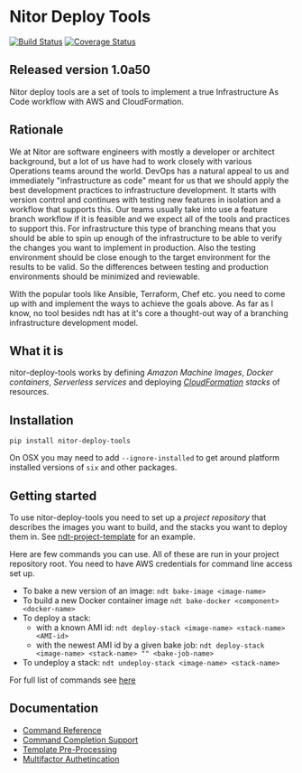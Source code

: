 # Nitor Deploy Tools
[![Build Status](https://travis-ci.org/NitorCreations/nitor-deploy-tools.svg?branch=master)](https://travis-ci.org/NitorCreations/nitor-deploy-tools)
[![Coverage Status](https://coveralls.io/repos/github/NitorCreations/nitor-deploy-tools/badge.svg?branch=master)](https://coveralls.io/github/NitorCreations/nitor-deploy-tools?branch=master)

## Released version 1.0a50

Nitor deploy tools are a set of tools to implement a true Infrastructure As Code workflow
with AWS and CloudFormation.

## Rationale

We at Nitor are software engineers with mostly a developer or architect background, but
a lot of us have had to work closely with various Operations teams around the world.
DevOps has a natural appeal to us and immediately "infrastructure as code" meant for us
that we should apply the best development practices to infrastructure development. It starts
with version control and continues with testing new features in isolation and a workflow
that supports this. Our teams usually take into use a feature branch workflow if it is
feasible and we expect all of the tools and practices to support this. For infrastructure
this type of branching means that you should be able to spin up enough of the infrastructure
to be able to verify the changes you want to implement in production. Also the testing
environment should be close enough to the target environment for the results to be valid.
So the differences between testing and production environments should be minimized and
reviewable.

With the popular tools like Ansible, Terraform, Chef etc. you need to come up with and
implement the ways to achieve the goals above. As far as I know, no tool besides ndt
has at it's core a thought-out way of a branching infrastructure development model.

## What it is

nitor-deploy-tools works by defining _Amazon Machine Images_, _Docker containers_,
_Serverless services_ and deploying _[CloudFormation](https://aws.amazon.com/cloudformation/)
stacks_ of resources.

## Installation

```
pip install nitor-deploy-tools
```
On OSX you may need to add `--ignore-installed` to get around platform installed versions
of `six` and other packages.

## Getting started

To use nitor-deploy-tools you need to set up a _project repository_ that
describes the images you want to build, and the stacks you want to deploy them in. See
[ndt-project-template](https://github.com/NitorCreations/ndt-project-template)
for an example.

Here are few commands you can use. All of these are run in your project repository root.
You need to have AWS credentials for command line access set up.

* To bake a new version of an image: `ndt bake-image <image-name>`
* To build a new Docker container image `ndt bake-docker <component> <docker-name>`
* To deploy a stack:
  * with a known AMI id: `ndt deploy-stack <image-name> <stack-name> <AMI-id>`
  * with the newest AMI id by a given bake job: `ndt deploy-stack <image-name> <stack-name> "" <bake-job-name>`
* To undeploy a stack: `ndt undeploy-stack <image-name> <stack-name>`

For full list of commands see [here](docs/commands.md)

## Documentation

- [Command Reference](docs/commands.md)
- [Command Completion Support](docs/completion.md)
- [Template Pre-Processing](docs/template-processing.md)
- [Multifactor Authetincation](docs/mfa.md)